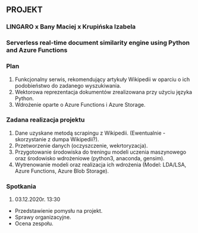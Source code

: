 ## PROJEKT
### LINGARO x Bany Maciej x Krupińska Izabela
### Serverless real-time document similarity engine using Python and Azure Functions
### Plan
1. Funkcjonalny serwis, rekomendujący artykuły Wikipedii w oparciu o ich podobieństwo do zadanego wyszukiwania.
2. Wektorowa reprezentacja dokumentów zrealizowana przy użyciu języka Python.
3. Wdrożenie oparte o Azure Functions i Azure Storage.

### Zadana realizacja projektu 
1. Dane uzyskane metodą scrapingu z Wikipedii. (Ewentualnie - skorzystanie z dumpa Wikipedii?).
2. Przetworzenie danych (oczyszczenie, wekrtoryzacja).
3. Przygotowanie środowiska do treningu modeli uczenia maszynowego oraz środowisko wdrożeniowe (python3, anaconda, gensim).
4. Wytrenowanie modeli oraz realizacja ich wdrożenia (Model: LDA/LSA, Azure Functions, Azure Blob Storage).

### Spotkania 
1. 03.12.2020r. 13:30
* Przedstawienie pomysłu na projekt.
* Sprawy organizacyjne.
* Ocena zespołu.
